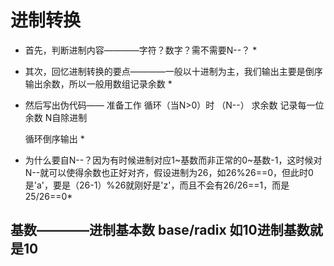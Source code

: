 # 进制转换

* 首先，判断进制内容————字符？数字？需不需要N--？ *
* 其次，回忆进制转换的要点————一般以十进制为主，我们输出主要是倒序输出余数，所以一般用数组记录余数 *

* 然后写出伪代码——
    准备工作
    循环（当N>0）时
        （N--）
        求余数
        记录每一位余数
        N自除进制

    循环倒序输出 *

* 为什么要自N--？因为有时候进制对应1~基数而非正常的0~基数-1，这时候对N--就可以使得余数也正好对齐，假设进制为26，如26%26==0，但此时0是'a'，要是（26-1）%26就刚好是'z'，而且不会有26/26==1，而是25/26==0*

## 基数————进制基本数 base/radix 如10进制基数就是10 
